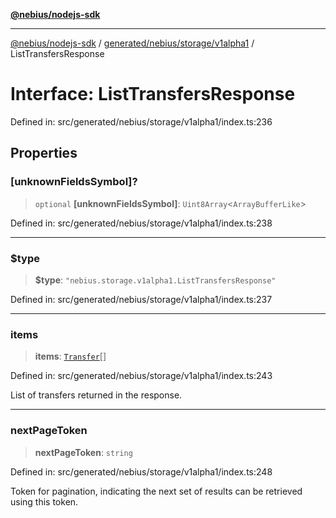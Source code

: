 [**@nebius/nodejs-sdk**](../../../../../README.md)

---

[@nebius/nodejs-sdk](../../../../../README.md) / [generated/nebius/storage/v1alpha1](../README.md) / ListTransfersResponse

# Interface: ListTransfersResponse

Defined in: src/generated/nebius/storage/v1alpha1/index.ts:236

## Properties

### \[unknownFieldsSymbol\]?

> `optional` **\[unknownFieldsSymbol\]**: `Uint8Array`\<`ArrayBufferLike`\>

Defined in: src/generated/nebius/storage/v1alpha1/index.ts:238

---

### $type

> **$type**: `"nebius.storage.v1alpha1.ListTransfersResponse"`

Defined in: src/generated/nebius/storage/v1alpha1/index.ts:237

---

### items

> **items**: [`Transfer`](Transfer.md)[]

Defined in: src/generated/nebius/storage/v1alpha1/index.ts:243

List of transfers returned in the response.

---

### nextPageToken

> **nextPageToken**: `string`

Defined in: src/generated/nebius/storage/v1alpha1/index.ts:248

Token for pagination, indicating the next set of results can be retrieved using this token.
